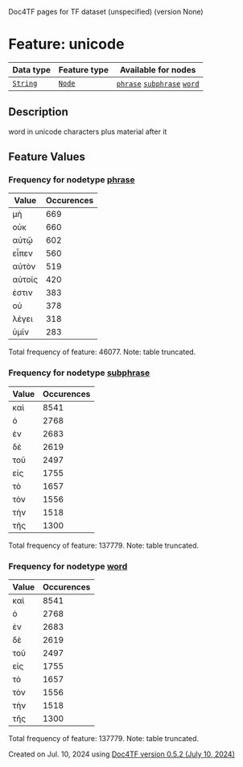 Doc4TF pages for TF dataset (unspecified) (version None)
# Feature: unicode
Data type|Feature type|Available for nodes
---|---|---
[`String`](featuresbydatatype.md#string)|[`Node`](featuresbytype.md#node)| [`phrase`](featuresbynodetype.md#phrase)  [`subphrase`](featuresbynodetype.md#subphrase)  [`word`](featuresbynodetype.md#word) 
## Description
word in unicode characters plus material after it
## Feature Values
### Frequency for nodetype [phrase](featuresbynodetype.md#phrase)
Value|Occurences
---|---
μὴ|669
οὐκ|660
αὐτῷ|602
εἶπεν|560
αὐτὸν|519
αὐτοῖς|420
ἐστιν|383
οὐ|378
λέγει|318
ὑμῖν|283

Total frequency of feature: 46077. Note: table truncated.
 ### Frequency for nodetype [subphrase](featuresbynodetype.md#subphrase)
Value|Occurences
---|---
καὶ|8541
ὁ|2768
ἐν|2683
δὲ|2619
τοῦ|2497
εἰς|1755
τὸ|1657
τὸν|1556
τὴν|1518
τῆς|1300

Total frequency of feature: 137779. Note: table truncated.
 ### Frequency for nodetype [word](featuresbynodetype.md#word)
Value|Occurences
---|---
καὶ|8541
ὁ|2768
ἐν|2683
δὲ|2619
τοῦ|2497
εἰς|1755
τὸ|1657
τὸν|1556
τὴν|1518
τῆς|1300

Total frequency of feature: 137779. Note: table truncated.
  

Created on Jul. 10, 2024 using [Doc4TF version 0.5.2 (July 10, 2024)](https://github.com/tonyjurg/Doc4TF/blob/main/CreateFeatureDoc.ipynb) 